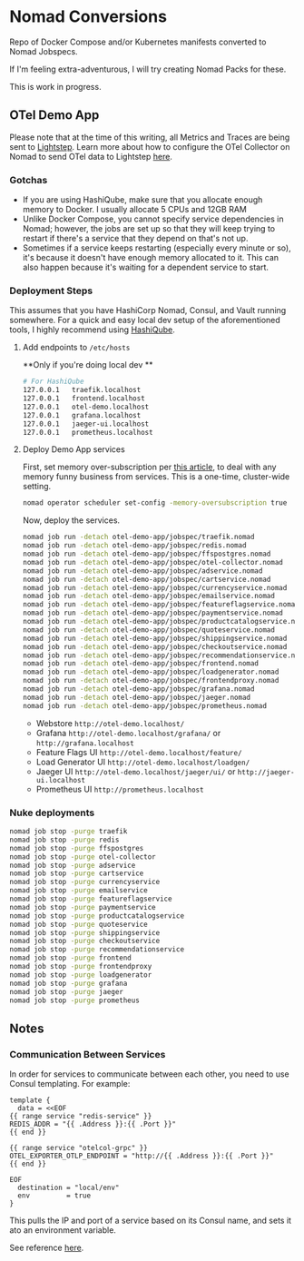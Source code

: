 # Nomad Conversions

Repo of Docker Compose and/or Kubernetes manifests converted to Nomad Jobspecs.

If I'm feeling extra-adventurous, I will try creating Nomad Packs for these.

This is work in progress.

## OTel Demo App

Please note that at the time of this writing, all Metrics and Traces are being sent to [Lightstep](https://app.lightstep.com). Learn more about how to configure the OTel Collector on Nomad to send OTel data to Lightstep [here](https://medium.com/tucows/just-in-time-nomad-running-the-opentelemetry-collector-on-hashicorp-nomad-with-hashiqube-4eaf009b8382).

### Gotchas

* If you are using HashiQube, make sure that you allocate enough memory to Docker. I usually allocate 5 CPUs and 12GB RAM
* Unlike Docker Compose, you cannot specify service dependencies in Nomad; however, the jobs are set up so that they will keep trying to restart if there's a service that they depend on that's not up.
* Sometimes if a service keeps restarting (especially every minute or so), it's because it doesn't have enough memory allocated to it. This can also happen because it's waiting for a dependent service to start.

### Deployment Steps

This assumes that you have HashiCorp Nomad, Consul, and Vault running somewhere. For a quick and easy local dev setup of the aforementioned tools, I highly recommend using [HashiQube](https://github.com/avillela/hashiqube).


1. Add endpoints to `/etc/hosts`

    **Only if you're doing local dev **

    ```bash
    # For HashiQube
    127.0.0.1   traefik.localhost
    127.0.0.1   frontend.localhost
    127.0.0.1   otel-demo.localhost
    127.0.0.1   grafana.localhost
    127.0.0.1   jaeger-ui.localhost
    127.0.0.1   prometheus.localhost
    ```

2. Deploy Demo App services

    First, set memory over-subscription per [this article](https://developer.hashicorp.com/nomad/docs/commands/operator/scheduler/set-config#memory-oversubscription), to deal with any memory funny business from services. This is a one-time, cluster-wide setting.

    ```bash
    nomad operator scheduler set-config -memory-oversubscription true
    ```

    Now, deploy the services.

    ```bash
    nomad job run -detach otel-demo-app/jobspec/traefik.nomad
    nomad job run -detach otel-demo-app/jobspec/redis.nomad
    nomad job run -detach otel-demo-app/jobspec/ffspostgres.nomad
    nomad job run -detach otel-demo-app/jobspec/otel-collector.nomad
    nomad job run -detach otel-demo-app/jobspec/adservice.nomad
    nomad job run -detach otel-demo-app/jobspec/cartservice.nomad
    nomad job run -detach otel-demo-app/jobspec/currencyservice.nomad
    nomad job run -detach otel-demo-app/jobspec/emailservice.nomad
    nomad job run -detach otel-demo-app/jobspec/featureflagservice.nomad
    nomad job run -detach otel-demo-app/jobspec/paymentservice.nomad
    nomad job run -detach otel-demo-app/jobspec/productcatalogservice.nomad
    nomad job run -detach otel-demo-app/jobspec/quoteservice.nomad
    nomad job run -detach otel-demo-app/jobspec/shippingservice.nomad
    nomad job run -detach otel-demo-app/jobspec/checkoutservice.nomad
    nomad job run -detach otel-demo-app/jobspec/recommendationservice.nomad
    nomad job run -detach otel-demo-app/jobspec/frontend.nomad
    nomad job run -detach otel-demo-app/jobspec/loadgenerator.nomad
    nomad job run -detach otel-demo-app/jobspec/frontendproxy.nomad
    nomad job run -detach otel-demo-app/jobspec/grafana.nomad
    nomad job run -detach otel-demo-app/jobspec/jaeger.nomad
    nomad job run -detach otel-demo-app/jobspec/prometheus.nomad
    ```

    * Webstore             `http://otel-demo.localhost/`
    * Grafana              `http://otel-demo.localhost/grafana/` or `http://grafana.localhost`
    * Feature Flags UI     `http://otel-demo.localhost/feature/`
    * Load Generator UI    `http://otel-demo.localhost/loadgen/`
    * Jaeger UI            `http://otel-demo.localhost/jaeger/ui/` or `http://jaeger-ui.localhost`
    * Prometheus UI         `http://prometheus.localhost`

### Nuke deployments

```bash
nomad job stop -purge traefik
nomad job stop -purge redis
nomad job stop -purge ffspostgres
nomad job stop -purge otel-collector
nomad job stop -purge adservice
nomad job stop -purge cartservice
nomad job stop -purge currencyservice
nomad job stop -purge emailservice
nomad job stop -purge featureflagservice
nomad job stop -purge paymentservice
nomad job stop -purge productcatalogservice
nomad job stop -purge quoteservice
nomad job stop -purge shippingservice
nomad job stop -purge checkoutservice
nomad job stop -purge recommendationservice
nomad job stop -purge frontend
nomad job stop -purge frontendproxy
nomad job stop -purge loadgenerator
nomad job stop -purge grafana
nomad job stop -purge jaeger
nomad job stop -purge prometheus
```

## Notes

### Communication Between Services

In order for services to communicate between each other, you need to use Consul templating. For example:

```hcl
template {
  data = <<EOF
{{ range service "redis-service" }}
REDIS_ADDR = "{{ .Address }}:{{ .Port }}"
{{ end }}

{{ range service "otelcol-grpc" }}
OTEL_EXPORTER_OTLP_ENDPOINT = "http://{{ .Address }}:{{ .Port }}"
{{ end }}

EOF
  destination = "local/env"
  env         = true
}
```

This pulls the IP and port of a service based on its Consul name, and sets it ato an environment variable.

See reference [here](https://discuss.hashicorp.com/t/i-dont-understand-networking-between-services/24470/3).
